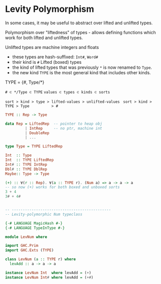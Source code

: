 # Levity Polymorphism

In some cases, it may be useful to abstract over lifted and unlifted types. 

Polymorphism over "liftedness" of types - allows defining functions which work for both lifted and unlifted types.

Unlifted types are machine integers and floats
- these types are hash-suffixed: `Int#`, `Word#`
- their kind is `#`
Lifted (boxed) types
- the kind of lifted types that was previously `*` is now renamed to `Type`.
- the new kind `TYPE` is the most general kind that includes other kinds.

TYPE = {#, Type/*}

`# ⊂ */Type ⊂ TYPE`
`values ⊂ types ⊂ kinds ⊂ sorts`

`sort > kind > type > lifted-values > unlifted-values `
`sort > kind > TYPE > Type          > #`


```hs
TYPE :: Rep -> Type

data Rep = LiftedRep  -- pointer to heap obj
         | IntRep     -- no ptr, machine int
         | DoubleRep
         | ...

type Type = TYPE LiftedRep

Int  :: Type
Int  :: TYPE LiftedRep
Int# :: TYPE IntRep
Dbl# :: TYPE DblRep
Maybe:: Type -> Type

(+) :: ∀(r :: Rep). ∀(a :: TYPE r). (Num a) => a -> a -> a
-- so now (+) works for both boxed and unboxed sorts
3 + 4
3# + 4#


-- ---------------------------------------------
-- Levity-polymorphic Num typeclass

{-# LANGUAGE MagicHash #-}
{-# LANGUAGE TypeInType #-}

module LevNum where

import GHC.Prim
import GHC.Exts (TYPE)

class LevNum (a :: TYPE r) where
  levAdd :: a -> a -> a

instance LevNum Int  where levAdd = (+)
instance LevNum Int# where levAdd = (+#)
```
